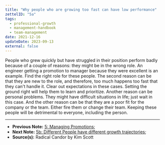 ```yaml
---
title: "Why people who are growing too fast can have low performance"
zettelID: "5a"
tags:
  - professional-growth
  - management-handbook
  - team-management
date: 2021-12-16
updateDate: 2023-09-13
external: false
---
```


People who grew quickly but have struggled in their position perform badly because of a couple of reasons: they might be in the wrong role. An engineer getting a promotion to manager because they were excellent is an example. Find the right role for these people. The second reason can be that they are new to the role, and therefore, too much happens too fast that they can't handle it. Clear out expectations in these cases. Setting the ground right will help them to learn and prioritize. Another reason can be personal problems. They might have difficult situations in life; just wait in this case. And the other reason can be that they are a poor fit for the company or the team. Either fire them or change their team. Keeping these people will be detrimental to everyone, including the person.

---

- **Previous Note:** [5: Managing Promotions](/notes/5/);
- **Next Note:** [5b: Different People have different growth trajectories](/notes/5b/);
- **Source(s):** Radical Candor by Kim Scott
